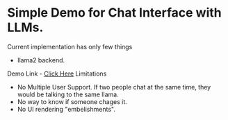 # Simple Demo for Chat Interface with LLMs.

Current implementation has only few things
- llama2 backend. 

Demo Link - [Click Here](/chat.md)
Limitations
- No Multiple User Support. If two people chat at the same time, they would be talking to the same llama. 
- No way to know if someone chages it. 
- No UI rendering "embelishments". 